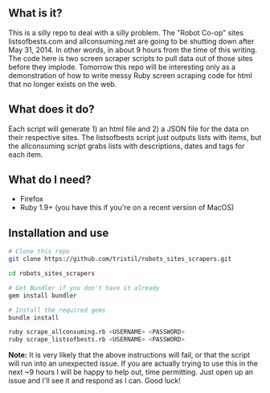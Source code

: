 ## What is it?

This is a silly repo to deal with a silly problem. The "Robot Co-op" sites
listsofbests.com and allconsuming.net are going to be shutting down after May
31, 2014. In other words, in about 9 hours from the time of this writing. The
code here is two screen scraper scripts to pull data out of those sites before
they implode. Tomorrow this repo will be interesting only as a demonstration of
how to write messy Ruby screen scraping code for html that no longer exists on
the web.

## What does it do?

Each script will generate 1) an html file and 2) a JSON file for the data on
their respective sites. The listsofbests script just outputs lists with items,
but the allconsuming script grabs lists with descriptions, dates and tags for
each item.

## What do I need?

* Firefox
* Ruby 1.9+ (you have this if you're on a recent version of MacOS)

## Installation and use

```bash
# Clone this repo
git clone https://github.com/tristil/robots_sites_scrapers.git

cd robots_sites_scrapers

# Get Bundler if you don't have it already
gem install bundler

# Install the required gems
bundle install

ruby scrape_allconsuming.rb <USERNAME> <PASSWORD>
ruby scrape_listsofbests.rb <USERNAME> <PASSWORD>
```

**Note:** It is very likely that the above instructions will fail, or that the
script will run into an unexpected issue. If you are actually trying to use
this in the next ~9 hours I will be happy to help out, time permitting. Just
open up an issue and I'll see it and respond as I can. Good luck!
